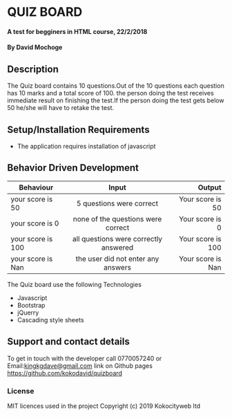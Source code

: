 # QUIZ BOARD
#### A test for begginers in HTML course, 22/2/2018
#### By David Mochoge
## Description
The Quiz board contains 10 questions.Out of the 10 questions each question has 10 marks and a total score of 100.
the person doing the test receives immediate result on finishing the test.If the person doing the test gets below 50 he/she will have to retake the test.

## Setup/Installation Requirements
* The application requires installation of javascript
## Behavior Driven Development
| Behaviour                          | Input                                      | Output                          |
| ---------------------------------  | :-----------------------------------------:| -------------------------------:|
| your score is 50                   | 5 questions were correct                   | Your score is 50                |
| your score is 0                    | none of the questions were correct         | Your score is 0                 |
| your score is 100                  | all questions were correctly answered      |  Your score is 100              |
| your score is Nan                  | the user did not enter any answers         | Your score is Nan               |

<p>The Quiz board use the following Technologies</p>
<ul>
  <li> Javascript </li>
  <li> Bootstrap </li>
  <li> jQuerry </li>
  <li> Cascading style sheets </li>
</ul>


## Support and contact details
To get in touch with the developer call 0770057240 or Email:kingkgdave@gmail.com link on Github pages https://github.com/kokodavid/quizboard
### License
MIT licences used in the project
Copyright (c) 2019 Kokocityweb ltd

